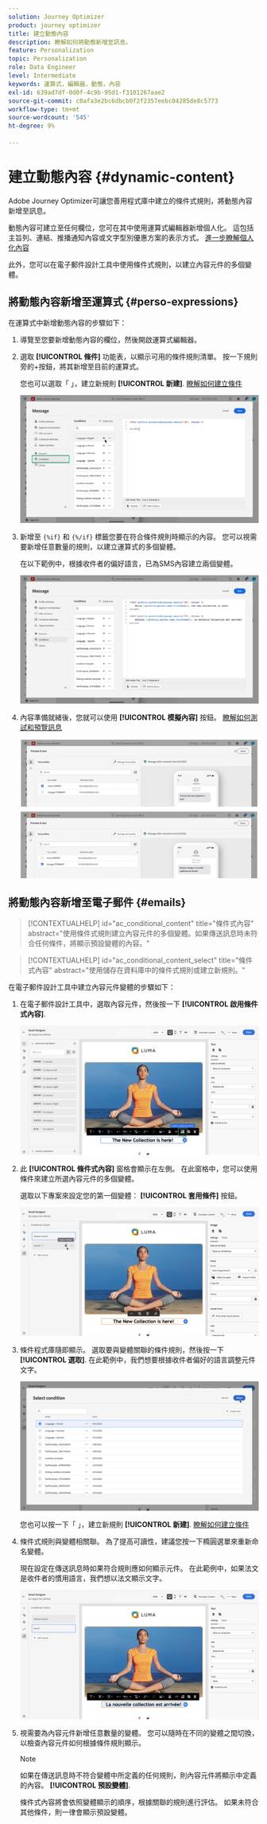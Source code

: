```yaml
---
solution: Journey Optimizer
product: journey optimizer
title: 建立動態內容
description: 瞭解如何將動態新增至訊息。
feature: Personalization
topic: Personalization
role: Data Engineer
level: Intermediate
keywords: 運算式，編輯器，動態，內容
exl-id: 639ad7df-0d0f-4c9b-95d1-f3101267aae2
source-git-commit: c0afa3e2bc6dbcb0f2f2357eebc04285de8c5773
workflow-type: tm+mt
source-wordcount: '545'
ht-degree: 9%

---
```


# 建立動態內容 {#dynamic-content}

Adobe Journey Optimizer可讓您善用程式庫中建立的條件式規則，將動態內容新增至訊息。

動態內容可建立至任何欄位，您可在其中使用運算式編輯器新增個人化。 這包括主旨列、連結、推播通知內容或文字型別優惠方案的表示方式。 [進一步瞭解個人化內容](personalization-contexts.md)

此外，您可以在電子郵件設計工具中使用條件式規則，以建立內容元件的多個變體。

## 將動態內容新增至運算式 {#perso-expressions}

在運算式中新增動態內容的步驟如下：

1. 導覽至您要新增動態內容的欄位，然後開啟運算式編輯器。

1. 選取 **[!UICONTROL 條件]** 功能表，以顯示可用的條件規則清單。 按一下規則旁的+按鈕，將其新增至目前的運算式。

   您也可以選取「 」，建立新規則 **[!UICONTROL 新建]**. [瞭解如何建立條件](create-conditions.md)

   ![](assets/conditions-expression.png)

1. 新增至 `{%if}` 和 `{%/if}` 標籤您要在符合條件規則時顯示的內容。 您可以視需要新增任意數量的規則，以建立運算式的多個變體。

   在以下範例中，根據收件者的偏好語言，已為SMS內容建立兩個變體。

   ![](assets/conditions-language-sample.png)

1. 內容準備就緒後，您就可以使用 **[!UICONTROL 模擬內容]** 按鈕。 [瞭解如何測試和預覽訊息](../email/preview.md)

   ![](assets/conditions-preview.png)

## 將動態內容新增至電子郵件 {#emails}

>[!CONTEXTUALHELP]
>id="ac_conditional_content"
>title="條件式內容"
>abstract="使用條件式規則建立內容元件的多個變體。如果傳送訊息時未符合任何條件，將顯示預設變體的內容。"

>[!CONTEXTUALHELP]
>id="ac_conditional_content_select"
>title="條件式內容"
>abstract="使用儲存在資料庫中的條件式規則或建立新規則。"

在電子郵件設計工具中建立內容元件變體的步驟如下：

1. 在電子郵件設計工具中，選取內容元件，然後按一下 **[!UICONTROL 啟用條件式內容]**.

   ![](assets/conditions-enable-conditional.png)

1. 此 **[!UICONTROL 條件式內容]** 窗格會顯示在左側。 在此窗格中，您可以使用條件來建立所選內容元件的多個變體。

   選取以下專案來設定您的第一個變體： **[!UICONTROL 套用條件]** 按鈕。

   ![](assets/conditions-apply.png)

1. 條件程式庫隨即顯示。 選取要與變體關聯的條件規則，然後按一下 **[!UICONTROL 選取]**. 在此範例中，我們想要根據收件者偏好的語言調整元件文字。

   ![](assets/conditions-select.png)

   您也可以按一下「 」，建立新規則 **[!UICONTROL 新建]**. [瞭解如何建立條件](create-conditions.md)

1. 條件式規則與變體相關聯。 為了提高可讀性，建議您按一下橢圓選單來重新命名變體。

   現在設定在傳送訊息時如果符合規則應如何顯示元件。 在此範例中，如果法文是收件者的慣用語言，我們想以法文顯示文字。

   ![](assets/conditions-design.png)

1. 視需要為內容元件新增任意數量的變體。 您可以隨時在不同的變體之間切換，以檢查內容元件如何根據條件規則顯示。

   >[!NOTE]
   >如果在傳送訊息時不符合變體中所定義的任何規則，則內容元件將顯示中定義的內容。 **[!UICONTROL 預設變體]**.
   >
   >條件式內容將會依照變體顯示的順序，根據關聯的規則進行評估。 如果未符合其他條件，則一律會顯示預設變體。
